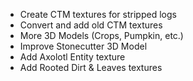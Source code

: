 - Create CTM textures for stripped logs
- Convert and add old CTM textures
- More 3D Models (Crops, Pumpkin, etc.)
- Improve Stonecutter 3D Model
- Add Axolotl Entity texture
- Add Rooted Dirt & Leaves textures
